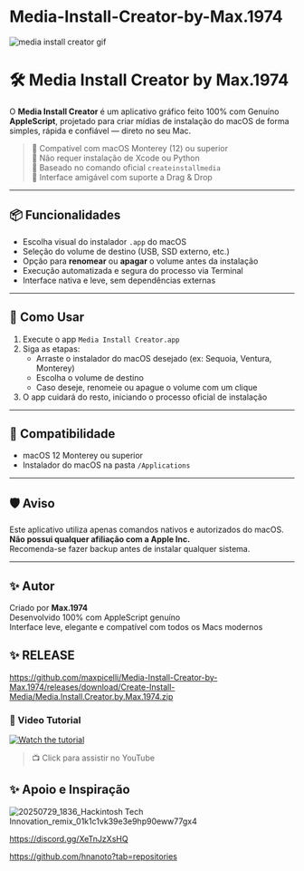 # Media-Install-Creator-by-Max.1974

![media install creator gif](https://github.com/user-attachments/assets/2be78ae3-bf04-4c4d-9ad6-4ec11f437991)


# 🛠️ Media Install Creator by Max.1974

O **Media Install Creator** é um aplicativo gráfico feito 100% com Genuíno **AppleScript**, projetado para criar mídias de instalação do macOS de forma simples, rápida e confiável — direto no seu Mac.

> 🔹 Compatível com macOS Monterey (12) ou superior  
> 🔹 Não requer instalação de Xcode ou Python  
> 🔹 Baseado no comando oficial `createinstallmedia`  
> 🔹 Interface amigável com suporte a Drag & Drop

---

## 📦 Funcionalidades

- Escolha visual do instalador `.app` do macOS
- Seleção do volume de destino (USB, SSD externo, etc.)
- Opção para **renomear** ou **apagar** o volume antes da instalação
- Execução automatizada e segura do processo via Terminal
- Interface nativa e leve, sem dependências externas

---

## 🚀 Como Usar

1. Execute o app `Media Install Creator.app`
2. Siga as etapas:
   - Arraste o instalador do macOS desejado (ex: Sequoia, Ventura, Monterey)
   - Escolha o volume de destino
   - Caso deseje, renomeie ou apague o volume com um clique
3. O app cuidará do resto, iniciando o processo oficial de instalação

---

## 📂 Compatibilidade

- macOS 12 Monterey ou superior
- Instalador do macOS na pasta `/Applications`

---

## 🛡️ Aviso

Este aplicativo utiliza apenas comandos nativos e autorizados do macOS.  
**Não possui qualquer afiliação com a Apple Inc.**  
Recomenda-se fazer backup antes de instalar qualquer sistema.

---

## ✨ Autor

Criado por **Max.1974**  
Desenvolvido 100% com AppleScript genuíno  
Interface leve, elegante e compatível com todos os Macs modernos

## ✨ RELEASE

https://github.com/maxpicelli/Media-Install-Creator-by-Max.1974/releases/download/Create-Install-Media/Media.Install.Creator.by.Max.1974.zip 


### 🔹 Video Tutorial

[![Watch the tutorial](https://img.youtube.com/vi/DFtfJ00OmTw/hqdefault.jpg)](https://youtu.be/DFtfJ00OmTw)

> 📺 Click para assistir no YouTube


## ✨ Apoio e Inspiração 


![20250729_1836_Hackintosh Tech Innovation_remix_01k1c1vk39e3e9hp90eww77gx4](https://github.com/user-attachments/assets/f86839e7-abd9-4d0a-848a-29ba2a0132ea)

https://discord.gg/XeTnJzXsHQ

https://github.com/hnanoto?tab=repositories



